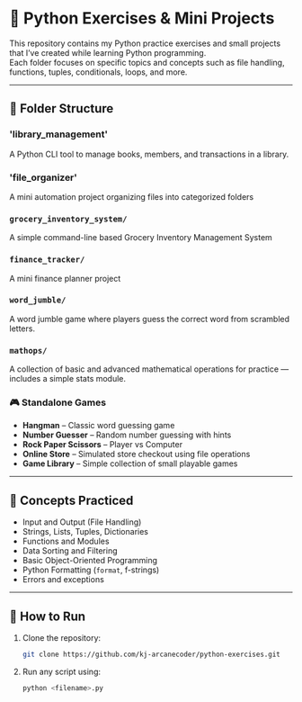 # 🐍 Python Exercises & Mini Projects

This repository contains my Python practice exercises and small projects that I’ve created while learning Python programming.  
Each folder focuses on specific topics and concepts such as file handling, functions, tuples, conditionals, loops, and more.

---

## 📁 Folder Structure

### 'library_management' 
A Python CLI tool to manage books, members, and transactions in a library.

### 'file_organizer' 
A mini automation project organizing files into categorized folders

### `grocery_inventory_system/`
A simple command-line based Grocery Inventory Management System

### `finance_tracker/`
A mini finance planner project

### `word_jumble/`
A word jumble game where players guess the correct word from scrambled letters.

### `mathops/`
A collection of basic and advanced mathematical operations for practice — includes a simple stats module.

### 🎮 Standalone Games
- **Hangman** – Classic word guessing game  
- **Number Guesser** – Random number guessing with hints  
- **Rock Paper Scissors** – Player vs Computer  
- **Online Store** – Simulated store checkout using file operations  
- **Game Library** – Simple collection of small playable games

---

## 🧠 Concepts Practiced
- Input and Output (File Handling)
- Strings, Lists, Tuples, Dictionaries
- Functions and Modules
- Data Sorting and Filtering
- Basic Object-Oriented Programming
- Python Formatting (`format`, f-strings)
- Errors and exceptions

---

## 🚀 How to Run
1. Clone the repository:
   ```bash
   git clone https://github.com/kj-arcanecoder/python-exercises.git
2. Run any script using:
   ```bash
   python <filename>.py
